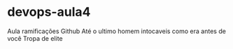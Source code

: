# devops-aula4
Aula ramificações Github
Até o ultimo homem
intocaveis
como era antes de você
Tropa de elite
